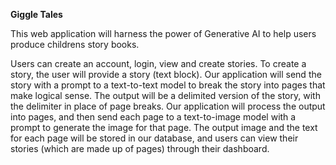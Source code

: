 **Giggle Tales**


This web application will harness the power of Generative AI to help users produce childrens story books.


Users can create an account, login, view and create stories. To create a story, the user will provide a story (text block). Our application will send the story with a prompt to a text-to-text model to break the story into pages that make logical sense. The output will be a delimited version of the story, with the delimiter in place of page breaks. Our application will process the output into pages, and then send each page to a text-to-image model with a prompt to generate the image for that page. The output image and the text for each page will be stored in our database, and users can view their stories (which are made up of pages) through their dashboard.


 
